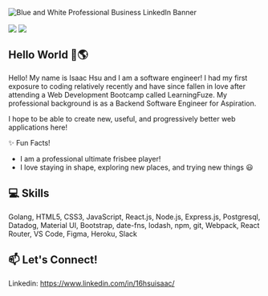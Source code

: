 ![Blue and White Professional Business LinkedIn Banner](https://user-images.githubusercontent.com/85271794/135133685-5652571c-7ce4-4394-96a0-5a0628bcc3fa.png)

<img align="center" src="https://github-readme-stats-sigma-five.vercel.app/api?username=hsu-isaac&theme=prussian&show_icons=true"> 
<img align="center" src="https://github-readme-stats-sigma-five.vercel.app/api/top-langs/?username=hsu-isaac&layout=compact&theme=prussian&show_icons=true">

## Hello World 👋🌎

Hello! My name is Isaac Hsu and I am a software engineer! I had my first exposure to coding relatively recently and have since fallen in love after attending a Web Development Bootcamp called LearningFuze. 
My professional background is as a Backend Software Engineer for Aspiration.

I hope to be able to create new, useful, and progressively better web applications here!

✨ Fun Facts! 
- I am a professional ultimate frisbee player!
- I love staying in shape, exploring new places, and trying new things :smiley:

## 💻 Skills

Golang, HTML5, CSS3, JavaScript, React.js, Node.js, Express.js, Postgresql, Datadog, Material UI, Bootstrap, date-fns, lodash, npm, git, Webpack, React Router, VS Code, Figma, Heroku, Slack

## 📫 Let's Connect!
Linkedin: https://www.linkedin.com/in/16hsuisaac/
